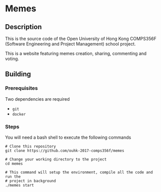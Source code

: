 # Memes

## Description

This is the source code of the Open University of Hong Kong
COMPS356F (Software Engineering and Project Management) school project.

This is a website featuring memes creation, sharing, commenting and voting.

## Building

### Prerequisites

Two dependencies are required
- `git`
- `docker`

### Steps

You will need a bash shell to execute the following commands

```
# Clone this repository
git clone https://github.com/ouhk-2017-comps356f/memes

# Change your working directory to the project
cd memes

# This command will setup the environment, compile all the code and run the
# project in background
./memes start
```
